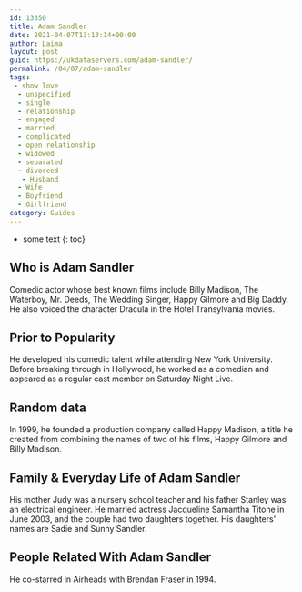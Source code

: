 ```yaml
---
id: 13350
title: Adam Sandler
date: 2021-04-07T13:13:14+00:00
author: Laima
layout: post
guid: https://ukdataservers.com/adam-sandler/
permalink: /04/07/adam-sandler
tags:
 - show love
  - unspecified
  - single
  - relationship
  - engaged
  - married
  - complicated
  - open relationship
  - widowed
  - separated
  - divorced
   - Husband
  - Wife
  - Boyfriend
  - Girlfriend
category: Guides
---
```


* some text
{: toc}


## Who is Adam Sandler
                  
                  
                  
Comedic actor whose best known films include Billy Madison, The Waterboy, Mr. Deeds, The Wedding Singer, Happy Gilmore and Big Daddy. He also voiced the character Dracula in the Hotel Transylvania movies. 
                  
              
            
              
            
                
                
                
## Prior to Popularity
                  
                  
                  
He developed his comedic talent while attending New York University. Before breaking through in Hollywood, he worked as a comedian and appeared as a regular cast member on Saturday Night Live. 
                  
              
            
              
            
                
                
                
## Random data
                  
                  
                  
In 1999, he founded a production company called Happy Madison, a title he created from combining the names of two of his films, Happy Gilmore and Billy Madison. 
                  
              
            
              
            
                
                
                
## Family & Everyday Life of Adam Sandler
                  
                  
                  
His mother Judy was a nursery school teacher and his father Stanley was an electrical engineer. He married actress Jacqueline Samantha Titone in June 2003, and the couple had two daughters together. His daughters&#8217; names are Sadie and Sunny Sandler.
                  
              
            
              
            
                
                
                
## People Related With Adam Sandler
                  
                  
                  
He co-starred in Airheads with Brendan Fraser in 1994. 
                  
              
            
              
            
                
              
            
              
              
            
            
              
            
          
          
          